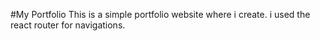 #My Portfolio
This is a simple portfolio website where i create.
i used the react router for navigations.
